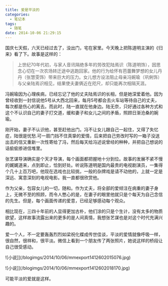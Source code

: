 ```yaml
---
title: 爱是平淡的
categories:
  - 笔记本
tags:
  - 随笔
date: 2014-10-06 21:29:15
---
```


国庆七天假，六天已经过去了，没出门，宅在家里。今天晚上把陈道明主演的《归来》看了下。故事是这样的：

> 上世纪70年代初，与家人音讯隔绝多年的劳改犯陆焉识（陈道明饰），因思念心切在一次农场转迁途中逃跑回家。他的行为给怀有芭蕾舞梦想的女儿丹丹（张慧雯饰）带来巨大的压力。女儿想方设法阻止母亲冯婉瑜（巩俐饰）与父亲陆焉识相见，结果使夫妻俩近在咫尺，却只能再次相隔天涯。

冯婉瑜因为心理疾病，已经忘记了他的丈夫陆焉识的长相，但是她深爱着他。因为曾经收到一封信说他5号从大西北回来，每月5号都会去火车站等待自己的丈夫，每次都是伤心的离去。而此时，陆一直就在他身边。陆无奈，只好通过各种方式和这个不认识自己的妻子打交道，缓和妻子和女儿之间的矛盾，照顾日渐沧桑的婉瑜。

刚开始，妻子不认识他，甚至赶他出门。冯不让女儿跟自己一起住，又得了失忆症，陆很是忧愁.可一扇门挡不住真挚的爱情，后来把自己劳改时写的一箱子没送出去的信又重新一次性寄给了冯，然后每天给冯述说曾经的种种，并把自己想说的话偷偷掺进信堆里。

张艺谋导演确实是个天才导演，每个画面都把握地十分到位。故事的发展不紧不慢的娓娓道来，点到即止，恰到好处。听说陈道明是国内最贵的电视剧演员，一集得个几十上百万吧，他现在选戏也比较挑，一般的杂牌戏是请不动他的，上就一定是深远、寓意深刻的电视电影。我一直都很欣赏他。

作为父亲，包容女儿的一切，随和。作为丈夫，将全部的爱倾注在病重的妻子身上，无微不至的照顾，而令人憋心的是，在妻子的眼里他就只是个每天为自己念信的先生。但是，每个画面传递的爱意，已经足够感动每个观众。

相比现在，三四十年前的人显得更加古朴，他们涂的只是个生计，没有太多的物质欲望，这样故事流露出来的更多的是人间真情，我想张艺谋也是对这个时代充满兴趣的。

爱一个人，不一定要轰轰烈烈如梁祝化蝶成传世佳谈，平淡的爱情就像呼吸一样，很自然，很祥和，很平淡。微信上看到一个朋友传了两张照片，她说这样的桥段让自己很受感动。

![小说]](/blogimgs/2014/10/06/mmexport1412602015076.jpg)<!--<source src="http://barretlee.com/life/content/images/2014/Oct/mmexport1412602015076.jpg">-->

![小说]](/blogimgs/2014/10/06/mmexport1412602018170.jpg)<!--<source src="http://barretlee.com/life/content/images/2014/Oct/mmexport1412602018170.jpg">-->

可能平淡的爱就是这样。